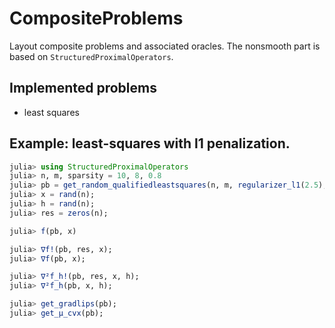 # CompositeProblems

Layout composite problems and associated oracles. The nonsmooth part is based on `StructuredProximalOperators`.

## Implemented problems

- least squares

## Example: least-squares with l1 penalization.

```julia
julia> using StructuredProximalOperators
julia> n, m, sparsity = 10, 8, 0.8
julia> pb = get_random_qualifiedleastsquares(n, m, regularizer_l1(2.5), sparsity; seed = 1234);
julia> x = rand(n);
julia> h = rand(n);
julia> res = zeros(n);

julia> f(pb, x)

julia> ∇f!(pb, res, x);
julia> ∇f(pb, x);

julia> ∇²f_h!(pb, res, x, h);
julia> ∇²f_h(pb, x, h);

julia> get_gradlips(pb);
julia> get_μ_cvx(pb);
```
